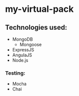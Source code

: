 # my-virtual-pack

## Technologies used:

 - MongoDB
   - Mongoose
 - ExpressJS
 - AngulaJS
 - Node.js

### Testing:
 - Mocha
 - Chai
